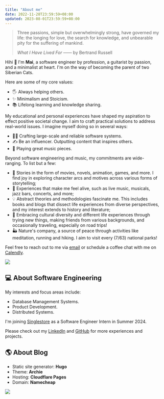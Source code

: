 ```yaml
---
title: "About me"
date: 2022-11-28T23:59:59+08:00
updated: 2023-08-01T23:59:59+08:00
---
```


> Three passions, simple but overwhelmingly strong, have governed my life: the longing for love, the search for knowledge, and unbearable pity for the suffering of mankind.
>
> *What I Have Lived For* —— by Bertrand Russell

Hihi 👋 I'm **Mai**, a software engineer by profession, a guitarist by passion, and a minimalist at heart. I'm on the way of becoming the parent of two Siberian Cats.

Here are some of my core values:

- 🖐️ Always helping others.
- ✨ Minimalism and Stoicism.
- 📚 Lifelong learning and knowledge sharing.

My educational and personal experiences have shaped my aspiration to effect positive societal change. I aim to craft practical solutions to address real-world issues. I imagine myself doing so in several ways:

- 👷‍♂️ Crafting large-scale and reliable software systems.
- ✍️ Be an influencer. Outputting content that inspires others.
- 🎸 Playing great music pieces.

Beyond software engineering and music, my commitments are wide-ranging. To list but a few:

- 📜 Stories in the form of movies, novels, animation, games, and more. I find joy in exploring character arcs and motives across various forms of storytelling;
- 🖖 Experiences that make me feel alive, such as live music, musicals, jazz bars, concerts, and more;
- 💡 Abstract theories and methodologies fascinate me. This includes books and blogs that dissect life experiences from diverse perspectives, and my interest extends to history and literature;
- 🤩 Embracing cultural diversity and different life experiences through trying new things, making friends from various backgrounds, and occasionally traveling, especially on road trips!
- 🏜️ Nature's company, a source of peace through activities like meditation, running and hiking. I aim to visit every (7/63) national parks!

Feel free to reach out to me via [email](mailto:maizehsu02@gmail.com) or schedule a coffee chat with me on [Calendly](https://calendly.com/iamooo/catchup).

![](https://raw.githubusercontent.com/maizehsu/FigureBed/main/asset/2024/03/26/20240326140740.jpeg)

## 💻 About Software Engineering

My interests and focus areas include:

- Database Management Systems.
- Product Development.
- Distributed Systems.

I'm joining [Singlestore](https://www.singlestore.com/) as a Software Engineer Intern in Summer 2024.

Please check out my [LinkedIn](https://www.linkedin.com/in/maixu/) and [GitHub](https://github.com/maizehsu) for more experiences and projects.

## 🌎 About Blog

- Static site generator: **Hugo**
- Theme: **Archie**
- Hosting: **Cloudflare Pages**
- Domain: **Namecheap**

![](https://raw.githubusercontent.com/maizehsu/FigureBed/main/asset/2024/03/26/20240326141123.jpg)
